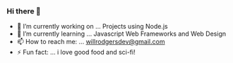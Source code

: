 ### Hi there 👋

<!--
**willrodgersdev/willrodgersdev** is a ✨ _special_ ✨ repository because its `README.md` (this file) appears on your GitHub profile.

Here are some ideas to get you started:

- 🤔 I’m looking for help with ...
- 💬 Ask me about ...
- 😄 Pronouns: ... he/him
- 👯 I’m looking to collaborate on ... web3 projects


-->

- 🔭 I’m currently working on ... Projects using Node.js
- 🌱 I’m currently learning ... Javascript Web Frameworks and Web Design
- 📫 How to reach me: ... willrodgersdev@gmail.com  
- ⚡ Fun fact: ... i love good food and sci-fi!
